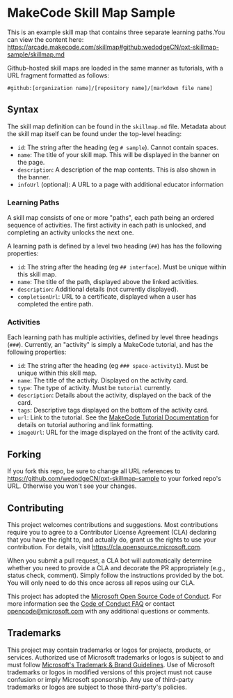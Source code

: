 # MakeCode Skill Map Sample

This is an example skill map that contains three separate learning paths.You can view the content here:
https://arcade.makecode.com/skillmap#github:wedodgeCN/pxt-skillmap-sample/skillmap.md

Github-hosted skill maps are loaded in the same manner as tutorials, with a URL fragment
formatted as follows:

`#github:[organization name]/[repository name]/[markdown file name]`

## Syntax

The skill map definition can be found in the `skillmap.md` file. Metadata about the skill
map itself can be found under the top-level heading:

- `id`: The string after the heading (eg `# sample`). Cannot contain spaces.
- `name`: The title of your skill map. This will be displayed in the banner on the page.
- `description`: A description of the map contents. This is also shown in the banner.
- `infoUrl` (optional): A URL to a page with additional educator information

### Learning Paths

A skill map consists of one or more "paths", each path being an ordered sequence of activities.
The first activity in each path is unlocked, and completing an activity unlocks the next one.

A learning path is defined by a level two heading (`##`) has has the following properties:

- `id`: The string after the heading (eg `## interface`). Must be unique within this skill map.
- `name`: The title of the path, displayed above the linked activities.
- `description`: Additional details (not currently displayed).
- `completionUrl`: URL to a certificate, displayed when a user has completed the entire path.

### Activities

Each learning path has multiple activities, defined by level three headings (`###`). Currently,
an "activity" is simply a MakeCode tutorial, and has the following properties:

- `id`: The string after the heading (eg `### space-activity1`). Must be unique within this skill map.
- `name`: The title of the activity. Displayed on the activity card.
- `type`: The type of activity. Must be `tutorial` currently.
- `description`: Details about the activity, displayed on the back of the card.
- `tags`: Descriptive tags displayed on the bottom of the activity card.
- `url`: Link to the tutorial. See the [MakeCode Tutorial Documentation](https://makecode.com/writing-docs/user-tutorials) for details on tutorial authoring and link formatting.
- `imageUrl`: URL for the image displayed on the front of the activity card.

## Forking

If you fork this repo, be sure to change all URL references to https://github.com/wedodgeCN/pxt-skillmap-sample to your forked repo's URL. Otherwise you won't see your changes.

## Contributing

This project welcomes contributions and suggestions.  Most contributions require you to agree to a
Contributor License Agreement (CLA) declaring that you have the right to, and actually do, grant us
the rights to use your contribution. For details, visit https://cla.opensource.microsoft.com.

When you submit a pull request, a CLA bot will automatically determine whether you need to provide
a CLA and decorate the PR appropriately (e.g., status check, comment). Simply follow the instructions
provided by the bot. You will only need to do this once across all repos using our CLA.

This project has adopted the [Microsoft Open Source Code of Conduct](https://opensource.microsoft.com/codeofconduct/).
For more information see the [Code of Conduct FAQ](https://opensource.microsoft.com/codeofconduct/faq/) or
contact [opencode@microsoft.com](mailto:opencode@microsoft.com) with any additional questions or comments.

## Trademarks

This project may contain trademarks or logos for projects, products, or services. Authorized use of Microsoft
trademarks or logos is subject to and must follow
[Microsoft's Trademark & Brand Guidelines](https://www.microsoft.com/en-us/legal/intellectualproperty/trademarks/usage/general).
Use of Microsoft trademarks or logos in modified versions of this project must not cause confusion or imply Microsoft sponsorship.
Any use of third-party trademarks or logos are subject to those third-party's policies.

